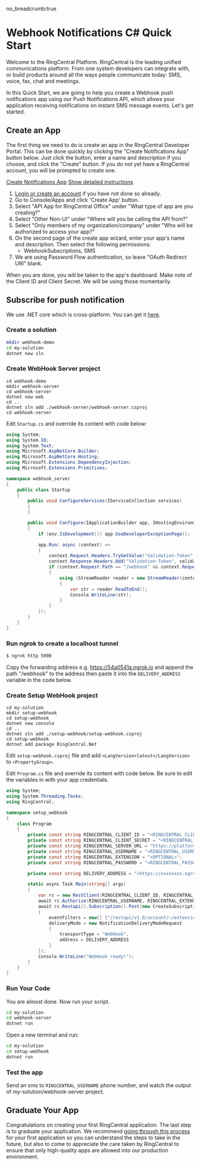 no_breadcrumb:true

# Webhook Notifications C# Quick Start

Welcome to the RingCentral Platform. RingCentral is the leading unified communications platform. From one system developers can integrate with, or build products around all the ways people communicate today: SMS, voice, fax, chat and meetings.

In this Quick Start, we are going to help you create a Webhook push notifications app using our Push Notifications API, which allows your application receiving notifications on instant SMS message events. Let's get started.

## Create an App

The first thing we need to do is create an app in the RingCentral Developer Portal. This can be done quickly by clicking the "Create Notifications App" button below. Just click the button, enter a name and description if you choose, and click the "Create" button. If you do not yet have a RingCentral account, you will be prompted to create one.

<a target="_new" href="https://developer.ringcentral.com/new-app?name=Webhook+Notifications+Quick+Start+App&desc=A+simple+app+to+demo+creating+an+SMS+Notification+RingCentral&public=false&type=ServerOther&carriers=7710,7310,3420&permissions=SubscriptionWebhook,SMS&redirectUri=&utm_source=devguide&utm_medium=button&utm_campaign=quickstart" class="btn btn-primary">Create Notifications App</a>
<a class="btn-link btn-collapse" data-toggle="collapse" href="#create-app-instructions" role="button" aria-expanded="false" aria-controls="create-app-instructions">Show detailed instructions</a>

<div class="collapse" id="create-app-instructions">
<ol>
<li><a href="https://developer.ringcentral.com/login.html#/">Login or create an account</a> if you have not done so already.</li>
<li>Go to Console/Apps and click 'Create App' button.</li>
<li>Select "API App for RingCentral Office" under "What type of app are you creating?"</li>
<li>Select "Other Non-UI" under "Where will you be calling the API from?"
<li>Select "Only members of my organization/company" under "Who will be authorized to access your app?"
<li>On the second page of the create app wizard, enter your app's name and description. Then select the following permissions:
  <ul>
    <li>WebhookSubscriptions, SMS</li>
  </ul>
  </li>
<li>We are using Password Flow authentication, so leave "OAuth Redirect URI" blank.</li>
</ol>
</div>

When you are done, you will be taken to the app's dashboard. Make note of the Client ID and Client Secret. We will be using those momentarily.

## Subscribe for push notification

We use .NET core which is cross-platform. You can get it [here](https://dotnet.microsoft.com/download).

### Create a solution

```bash
mkdir webhook-demo
cd my-solution
dotnet new sln
```

### Create WebHook Server project

```
cd webhook-demo
mkdir webhook-server
cd webhook-server
dotnet new web
cd ..
dotnet sln add ./webhook-server/webhook-server.csproj
cd webhook-server
```

Edit `Startup.cs` and override its content with code below:

```c#
using System;
using System.IO;
using System.Text;
using Microsoft.AspNetCore.Builder;
using Microsoft.AspNetCore.Hosting;
using Microsoft.Extensions.DependencyInjection;
using Microsoft.Extensions.Primitives;

namespace webhook_server
{
    public class Startup
    {
        public void ConfigureServices(IServiceCollection services)
        {
        }

        public void Configure(IApplicationBuilder app, IHostingEnvironment env)
        {
            if (env.IsDevelopment()) app.UseDeveloperExceptionPage();

            app.Run( async (context) =>
            {
                context.Request.Headers.TryGetValue("Validation-Token", out StringValues validationToken);
                context.Response.Headers.Add("Validation-Token", validationToken);
                if (context.Request.Path == "/webhook" && context.Request.Method == "POST")
                {
                    using (StreamReader reader = new StreamReader(context.Request.Body, Encoding.UTF8))
                    {
                        var str = reader.ReadToEnd();
                        Console.WriteLine(str);
                    }
                }
            });
        }
    }
}
```

### Run ngrok to create a localhost tunnel

```bash
$ ngrok http 5000
```

Copy the forwarding address e.g. https://54a0541a.ngrok.io and append the path "/webhook" to the address then paste it into the `DELIVERY_ADDRESS` variable in the code below.

### Create Setup WebHook project

```
cd my-solution
mkdir setup-webhook
cd setup-webhook
dotnet new console
cd ..
dotnet sln add ./setup-webhook/setup-webhook.csproj
cd setup-webhook
dotnet add package RingCentral.Net
```

Edit `setup-webhook.csproj` file and add `<LangVersion>latest</LangVersion>` to `<PropertyGroup>`.

Edit `Program.cs` file and override its content with code below. Be sure to edit the variables in <ALL CAPS> with your app credentials.


```c#
using System;
using System.Threading.Tasks;
using RingCentral;

namespace setup_webhook
{
    class Program
    {
        private const string RINGCENTRAL_CLIENT_ID = "<RINGCENTRAL_CLIENT_ID>";
        private const string RINGCENTRAL_CLIENT_SECRET = "<RINGCENTRAL_CLIENT_SECRET>";
        private const string RINGCENTRAL_SERVER_URL = "https://platform.devtest.ringcentral.com";
        private const string RINGCENTRAL_USERNAME = "<RINGCENTRAL_USERNAME>";
        private const string RINGCENTRAL_EXTENSION = "<OPTIONAL>";
        private const string RINGCENTRAL_PASSWORD = "<RINGCENTRAL_PASSWORD>";

        private const string DELIVERY_ADDRESS = "<https://xxxxxxxx.ngrok.io/webhook>"";

        static async Task Main(string[] args)
        {
            var rc = new RestClient(RINGCENTRAL_CLIENT_ID, RINGCENTRAL_CLIENT_SECRET, RINGCENTRAL_SERVER_URL);
            await rc.Authorize(RINGCENTRAL_USERNAME, RINGCENTRAL_EXTENSION, RINGCENTRAL_PASSWORD);
            await rc.Restapi().Subscription().Post(new CreateSubscriptionRequest
            {
                eventFilters = new[] {"/restapi/v1.0/account/~/extension/~/message-store/instant?type=SMS"},
                deliveryMode = new NotificationDeliveryModeRequest
                {
                    transportType = "WebHook",
                    address = DELIVERY_ADDRESS
                }
            });
            Console.WriteLine("WebHook ready!");
        }
    }
}
```

### Run Your Code

You are almost done. Now run your script.

```bash
cd my-solution
cd webhook-server
dotnet run
```

Open a new terminal and run:

```bash
cd my-solution
cd setup-webhook
dotnet run
```


### Test the app

Send an sms to `RINGCENTRAL_USERNAME` phone number, and watch the output of my-solution/webhook-server project.

## Graduate Your App

Congratulations on creating your first RingCentral application. The last step is to graduate your application. We recommend [going through this process](../../../../basics/production) for your first application so you can understand the steps to take in the future, but also to come to appreciate the care taken by RingCentral to ensure that only high-quality apps are allowed into our production environment.
